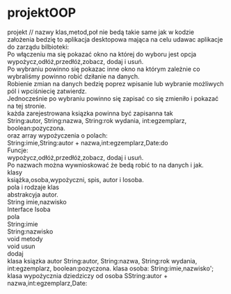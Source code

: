 # projektOOP
projekt // nazwy klas,metod,poł nie bedą takie same jak w kodzie<br>
założenia bedzię to aplikacja desktopowa mająca na celu udawac aplikacje do zarządu bilbioteki:<br>
Po włączeniu ma się pokazać okno na której do wyboru jest opcja wypożycz,odłóż,przedłóż,zobacz, dodaj i usuń.<br>
Po wybraniu powinno się pokazac inne okno na którym zależnie co wybraliśmy powinno robić dziłanie na danych.<br>
Robienie zmian na danych bedzię poprez wpisanie lub wybranie możliwych pól i wpciśniecię zatwierdz.<br>
Jednocześnie po wybraniu powinno się zapisać co się zmieniło i pokazać na tej stronie.<br>
każda zarejestrowana ksiązka powinna być zapisanna tak<br>
String:autor, String:nazwa, String:rok wydania, int:egzemplarz, boolean:pozyczona.<br>
oraz array wypożyczenia o polach:<br>
String:imie,String:autor + nazwa,int:egzemplarz,Date:do<br>
Funcje:<br>
wypożycz,odłóż,przedłóż,zobacz, dodaj i usuń.<br>
Po nazwach można wywnioskować że bedą robić to na danych i jak.<br>
klasy<br>
książka,osoba,wypożyczni, spis, autor i Iosoba.<br>
pola i rodzaje klas<br>
abstrakcyja autor.<br>
String imie,nazwisko<br>
Interface Isoba<br>
pola <br>
String:imie<br>
String:nazwisko<br>
void metody<br>
void usun<br>
dodaj<br>
klasa ksiązka
autor
String:autor, String:nazwa, String:rok wydania, int:egzemplarz, boolean:pozyczona.
klasa osoba:
String:imie,nazwisko';
klasa wypożycznia dziedziczy od osoba
SString:autor + nazwa,int:egzemplarz,Date:
